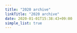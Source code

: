 ```yaml
---
title: "2020 archive"
linkTitle: "2020 archive"
date: 2020-01-01T15:38:43+09:00
simple_list: true
---
```


